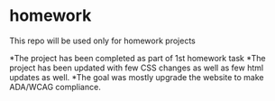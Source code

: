 # homework
This repo will be used only for homework projects

*The project has been completed as part of 1st homework task
*The project has been updated with few CSS changes as well as few html updates as well.
*The goal was mostly upgrade the website to make ADA/WCAG compliance.
